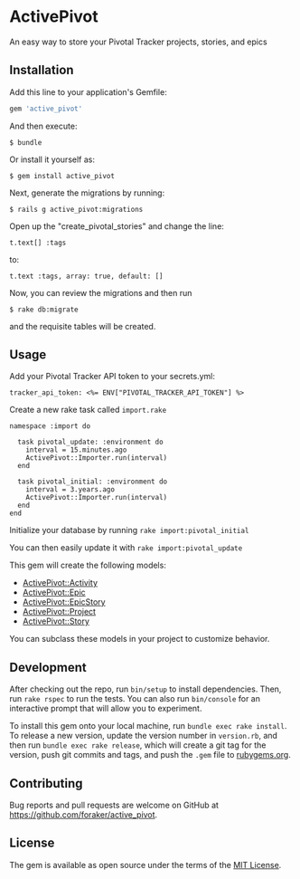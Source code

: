 # ActivePivot

An easy way to store your Pivotal Tracker projects, stories, and epics

## Installation

Add this line to your application's Gemfile:

```ruby
gem 'active_pivot'
```

And then execute:

    $ bundle

Or install it yourself as:

    $ gem install active_pivot

Next, generate the migrations by running:

    $ rails g active_pivot:migrations

Open up the "create_pivotal_stories" and change the line:

    t.text[] :tags

to:

    t.text :tags, array: true, default: []

Now, you can review the migrations and then run

    $ rake db:migrate

and the requisite tables will be created.

## Usage

Add your Pivotal Tracker API token to your secrets.yml:

`tracker_api_token: <%= ENV["PIVOTAL_TRACKER_API_TOKEN"] %>`

Create a new rake task called `import.rake`

```
namespace :import do

  task pivotal_update: :environment do
    interval = 15.minutes.ago
    ActivePivot::Importer.run(interval)
  end

  task pivotal_initial: :environment do
    interval = 3.years.ago
    ActivePivot::Importer.run(interval)
  end
end
```

Initialize your database by running `rake import:pivotal_initial`

You can then easily update it with `rake import:pivotal_update`

This gem will create the following models:
- [ActivePivot::Activity](lib/active_pivot/activity.rb)
- [ActivePivot::Epic](lib/active_pivot/epic.rb)
- [ActivePivot::EpicStory](lib/active_pivot/epic_story.rb)
- [ActivePivot::Project](lib/active_pivot/project.rb)
- [ActivePivot::Story](lib/active_pivot/story.rb)

You can subclass these models in your project to customize behavior.


## Development

After checking out the repo, run `bin/setup` to install dependencies. Then, run `rake rspec` to run the tests. You can also run `bin/console` for an interactive prompt that will allow you to experiment.

To install this gem onto your local machine, run `bundle exec rake install`. To release a new version, update the version number in `version.rb`, and then run `bundle exec rake release`, which will create a git tag for the version, push git commits and tags, and push the `.gem` file to [rubygems.org](https://rubygems.org).

## Contributing

Bug reports and pull requests are welcome on GitHub at https://github.com/foraker/active_pivot.


## License

The gem is available as open source under the terms of the [MIT License](http://opensource.org/licenses/MIT).

